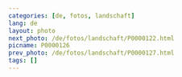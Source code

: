 ```yaml
---
categories: [de, fotos, landschaft]
lang: de
layout: photo
next_photo: /de/fotos/landschaft/P0000122.html
picname: P0000126
prev_photo: /de/fotos/landschaft/P0000127.html
tags: []
---
```

